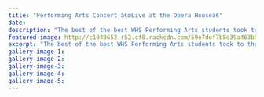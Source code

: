 ```yaml
---
title: "Performing Arts Concert â€œLive at the Opera Houseâ€"
date: 
description: "The best of the best WHS Performing Arts students took to the stage at The Royal Wanganui Opera House on 2 September 2017..."
featured-image: http://c1940652.r52.cf0.rackcdn.com/59e7def7b8d39a463b0004ca/Live-at-the-opera-house-sign.jpg
excerpt: "The best of the best WHS Performing Arts students took to the stage at The Royal Wanganui Opera House on 2 September 2017."
gallery-image-1: 
gallery-image-2: 
gallery-image-3: 
gallery-image-4: 
gallery-image-5: 
---
```

